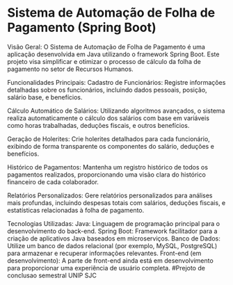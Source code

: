 
# Sistema de Automação de Folha de Pagamento (Spring Boot)

Visão Geral:
O Sistema de Automação de Folha de Pagamento é uma aplicação desenvolvida em Java utilizando o framework Spring Boot. Este projeto visa simplificar e otimizar o processo de cálculo da folha de pagamento no setor de Recursos Humanos.

Funcionalidades Principais:
Cadastro de Funcionários: Registre informações detalhadas sobre os funcionários, incluindo dados pessoais, posição, salário base, e benefícios.

Cálculo Automático de Salários: Utilizando algoritmos avançados, o sistema realiza automaticamente o cálculo dos salários com base em variáveis como horas trabalhadas, deduções fiscais, e outros benefícios.

Geração de Holerites: Crie holerites detalhados para cada funcionário, exibindo de forma transparente os componentes do salário, deduções e benefícios.

Histórico de Pagamentos: Mantenha um registro histórico de todos os pagamentos realizados, proporcionando uma visão clara do histórico financeiro de cada colaborador.

Relatórios Personalizados: Gere relatórios personalizados para análises mais profundas, incluindo despesas totais com salários, deduções fiscais, e estatísticas relacionadas à folha de pagamento.

Tecnologias Utilizadas:
Java: Linguagem de programação principal para o desenvolvimento do back-end.
Spring Boot: Framework facilitador para a criação de aplicativos Java baseados em microserviços.
Banco de Dados: Utilize um banco de dados relacional (por exemplo, MySQL, PostgreSQL) para armazenar e recuperar informações relevantes.
Front-end (em desenvolvimento): A parte de front-end ainda está em desenvolvimento para proporcionar uma experiência de usuário completa.
#Prejoto de conclusao semestral UNIP SJC

